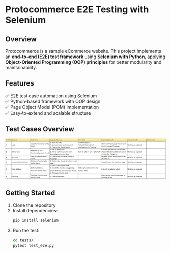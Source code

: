 # Protocommerce E2E Testing with Selenium  

## Overview  
Protocommerce is a sample eCommerce website. This project implements an **end-to-end (E2E) test framework** using **Selenium with Python**, applying **Object-Oriented Programming (OOP) principles** for better modularity and maintainability.  

## Features  
✅ E2E test case automation using Selenium  
✅ Python-based framework with OOP design  
✅ Page Object Model (POM) implementation  
✅ Easy-to-extend and scalable structure  

## Test Cases Overview  

![Test Cases](images/image.png)  

## Getting Started  
1. Clone the repository  
2. Install dependencies:  
   ```sh
   pip install selenium
3. Run the test:
   ```sh
   cd tests/
   pytest test_e2e.py